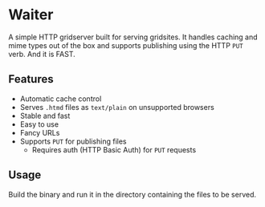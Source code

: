 # Waiter

A simple HTTP gridserver built for serving gridsites. It handles caching and mime types out of the box and supports publishing using the HTTP `PUT` verb. And it is FAST.

## Features

- Automatic cache control
- Serves `.htmd` files as `text/plain` on unsupported browsers
- Stable and fast
- Easy to use
- Fancy URLs
- Supports `PUT` for publishing files
  - Requires auth (HTTP Basic Auth) for `PUT` requests

## Usage

Build the binary and run it in the directory containing the files to be served.
